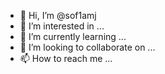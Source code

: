 - 👋 Hi, I’m @sof1amj
- 👀 I’m interested in ...
- 🌱 I’m currently learning ...
- 💞️ I’m looking to collaborate on ...
- 📫 How to reach me ...

<!---
sof1amj/sof1amj is a ✨ special ✨ repository because its `README.md` (this file) appears on your GitHub profile.
You can click the Preview link to take a look at your changes.
--->

